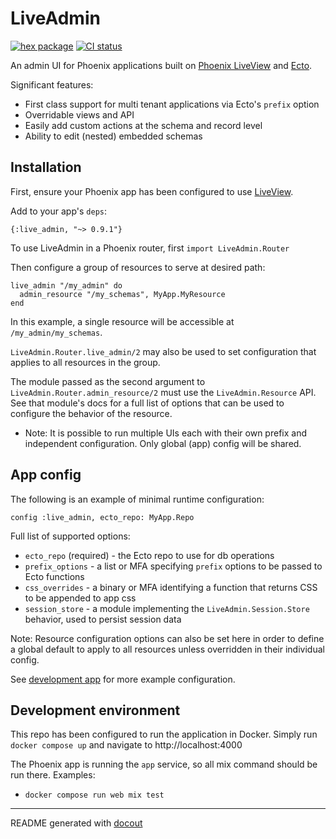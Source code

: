 <!-- This README was generated with docout (https://github.com/tfwright/docout). Edits should be made to the formatter instead of this file, other changes will be overridden on compile. -->

# LiveAdmin

[![hex package](https://img.shields.io/hexpm/v/live_admin.svg)](https://hex.pm/packages/live_admin)
[![CI status](https://github.com/tfwright/live_admin/workflows/CI/badge.svg)](https://github.com/tfwright/live_admin/actions)

An admin UI for Phoenix applications built on [Phoenix LiveView](https://github.com/phoenixframework/phoenix_live_view) and [Ecto](https://github.com/elixir-ecto/ecto/).

Significant features:

* First class support for multi tenant applications via Ecto's `prefix` option
* Overridable views and API
* Easily add custom actions at the schema and record level
* Ability to edit (nested) embedded schemas

## Installation

First, ensure your Phoenix app has been configured to use [LiveView](https://hexdocs.pm/phoenix_live_view/installation.html).

Add to your app's `deps`:

```
{:live_admin, "~> 0.9.1"}
```

To use LiveAdmin in a Phoenix router, first `import LiveAdmin.Router`

Then configure a group of resources to serve at desired path:

```
live_admin "/my_admin" do
  admin_resource "/my_schemas", MyApp.MyResource
end
```

In this example, a single resource will be accessible at `/my_admin/my_schemas`.

`LiveAdmin.Router.live_admin/2` may also be used to set configuration that applies to all resources in the group.

The module passed as the second argument to `LiveAdmin.Router.admin_resource/2` must use the `LiveAdmin.Resource` API.
See that module's docs for a full list of options that can be used to configure the behavior of the resource.

* Note: It is possible to run multiple UIs each with their own prefix and independent configuration. Only global (app)
config will be shared.

## App config

The following is an example of minimal runtime configuration:

```
config :live_admin, ecto_repo: MyApp.Repo
```

Full list of supported options:

* `ecto_repo` (required) - the Ecto repo to use for db operations
* `prefix_options` - a list or MFA specifying `prefix` options to be passed to Ecto functions
* `css_overrides` - a binary or MFA identifying a function that returns CSS to be appended to app css
* `session_store` - a module implementing the `LiveAdmin.Session.Store` behavior, used to persist session data


Note: Resource configuration options can also be set here in order to define a global default to apply to all resources unless overridden in their individual config.

See [development app](/dev.exs) for more example configuration.

## Development environment

This repo has been configured to run the application in Docker. Simply run `docker compose up` and navigate to http://localhost:4000

The Phoenix app is running the `app` service, so all mix command should be run there. Examples:

* `docker compose run web mix test`

---

README generated with [docout](https://github.com/tfwright/docout)
